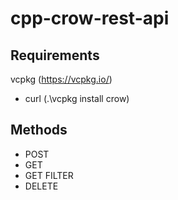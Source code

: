 # cpp-crow-rest-api## Requirementsvcpkg (https://vcpkg.io/)- curl (.\vcpkg install crow)## Methods- POST- GET- GET FILTER- DELETE